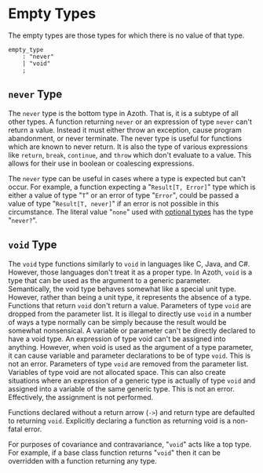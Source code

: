 # Empty Types

The empty types are those types for which there is no value of that type.

```grammar
empty_type
    : "never"
    | "void"
    ;
```

## `never` Type

The `never` type is the bottom type in Azoth. That is, it is a subtype of all other types. A
function returning `never` or an expression of type `never` can't return a value. Instead it must
either throw an exception, cause program abandonment, or never terminate. The never type is useful
for functions which are known to never return. It is also the type of various expressions like
`return`, `break`, `continue`, and `throw` which don't evaluate to a value. This allows for their
use in boolean or coalescing expressions.

The `never` type can be useful in cases where a type is expected but can't occur. For example, a
function expecting a "`Result[T, Error]`" type which is either a value of type "`T`" or an error of
type "`Error`", could be passed a value of type "`Result[T, never]`" if an error is not possible in
this circumstance. The literal value "`none`" used with [optional types](optional-types.md) has the
type "`never?`".

## `void` Type

The `void` type functions similarly to `void` in languages like C, Java, and C#. However, those
languages don't treat it as a proper type. In Azoth, `void` is a type that can be used as the
argument to a generic parameter. Semantically, the void type behaves somewhat like a special unit
type. However, rather than being a unit type, it represents the absence of a type. Functions that
return `void` don't return a value. Parameters of type `void` are dropped from the parameter list.
It is illegal to directly use `void` in a number of ways a type normally can be simply because the
result would be somewhat nonsensical. A variable or parameter can't be directly declared to have a
void type. An expression of type void can't be assigned into anything. However, when void is used as
the argument of a type parameter, it can cause variable and parameter declarations to be of type
`void`. This is not an error. Parameters of type `void` are removed from the parameter list.
Variables of type void are not allocated space. This can also create situations where an expression
of a generic type is actually of type `void` and assigned into a variable of the same generic type.
This is not an error. Effectively, the assignment is not performed.

Functions declared without a return arrow (`->`) and return type are defaulted to returning `void`.
Explicitly declaring a function as returning void is a non-fatal error.

For purposes of covariance and contravariance, "`void`" acts like a top type. For example, if a base
class function returns "`void`" then it can be overridden with a function returning any type.
